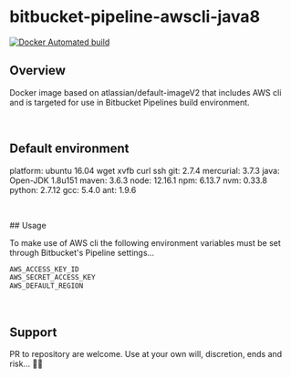 # bitbucket-pipeline-awscli-java8

[![Docker Automated build](https://img.shields.io/docker/automated/imjarois/bitbucket-pipeline-awscli-java8?style=flat-square)](https://hub.docker.com/r/imjarois/bitbucket-pipeline-awscli-java8/)

## Overview

Docker image based on atlassian/default-imageV2 that includes AWS cli and is targeted for use in Bitbucket Pipelines build environment.

</br>

## Default environment

platform: ubuntu 16.04 wget xvfb curl ssh git: 2.7.4 mercurial: 3.7.3 java: Open-JDK 1.8u151 maven: 3.6.3 node: 12.16.1 npm: 6.13.7 nvm: 0.33.8 python: 2.7.12 gcc: 5.4.0 ant: 1.9.6

</br>

## Usage

To make use of AWS cli the following environment variables must be set through Bitbucket's Pipeline settings...

```bash
AWS_ACCESS_KEY_ID
AWS_SECRET_ACCESS_KEY
AWS_DEFAULT_REGION
```

</br>

## Support

PR to repository are welcome. Use at your own will, discretion, ends and risk... 💪🏽
